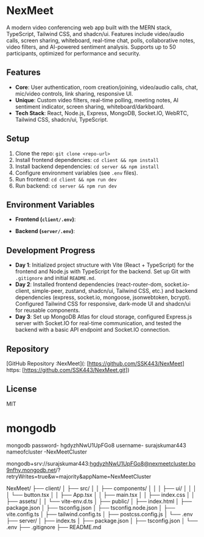 # NexMeet

A modern video conferencing web app built with the MERN stack, TypeScript, Tailwind CSS, and shadcn/ui. Features include video/audio calls, screen sharing, whiteboard, real-time chat, polls, collaborative notes, video filters, and AI-powered sentiment analysis. Supports up to 50 participants, optimized for performance and security.

## Features
- **Core**: User authentication, room creation/joining, video/audio calls, chat, mic/video controls, link sharing, responsive UI.
- **Unique**: Custom video filters, real-time polling, meeting notes, AI sentiment indicator, screen sharing, whiteboard/darkboard.
- **Tech Stack**: React, Node.js, Express, MongoDB, Socket.IO, WebRTC, Tailwind CSS, shadcn/ui, TypeScript.

## Setup
1. Clone the repo: `git clone <repo-url>`
2. Install frontend dependencies: `cd client && npm install`
3. Install backend dependencies: `cd server && npm install`
4. Configure environment variables (see `.env` files).
5. Run frontend: `cd client && npm run dev`
6. Run backend: `cd server && npm run dev`

## Environment Variables
- **Frontend (`client/.env`)**:

- **Backend (`server/.env`)**:


## Development Progress
- **Day 1**: Initialized project structure with Vite (React + TypeScript) for the frontend and Node.js with TypeScript for the backend. Set up Git with `.gitignore` and initial `README.md`.
- **Day 2**: Installed frontend dependencies (react-router-dom, socket.io-client, simple-peer, zustand, shadcn/ui, Tailwind CSS, etc.) and backend dependencies (express, socket.io, mongoose, jsonwebtoken, bcrypt). Configured Tailwind CSS for responsive, dark-mode UI and shadcn/ui for reusable components.
- **Day 3**: Set up MongoDB Atlas for cloud storage, configured Express.js server with Socket.IO for real-time communication, and tested the backend with a basic API endpoint and Socket.IO connection.

## Repository
[GitHub Repository :NexMeet](<your-repo-url>: [https://github.com/SSK443/NexMeet] https: [https://github.com/SSK443/NexMeet.git])

## License
MIT





# mongodb 
mongodb
password- hgdyzhNwU1UpFGo8
username- surajskumar443
nameofcluster -NexMeetCluster

mongodb+srv://surajskumar443:hgdyzhNwU1UpFGo8@nexmeetcluster.bo9nfhy.mongodb.net/?retryWrites=true&w=majority&appName=NexMeetCluster




NexMeet/
├── client/
│   ├── src/
│   │   ├── components/
│   │   │   ├── ui/
│   │   │   │   └── button.tsx
│   │   ├── App.tsx
│   │   ├── main.tsx
│   │   ├── index.css
│   │   ├── assets/
│   │   └── vite-env.d.ts
│   ├── public/
│   ├── index.html
│   ├── package.json
│   ├── tsconfig.json
│   ├── tsconfig.node.json
│   ├── vite.config.ts
│   ├── tailwind.config.ts
│   ├── postcss.config.js
│   └── .env
├── server/
│   ├── index.ts
│   ├── package.json
│   ├── tsconfig.json
│   └── .env
├── .gitignore
├── README.md
